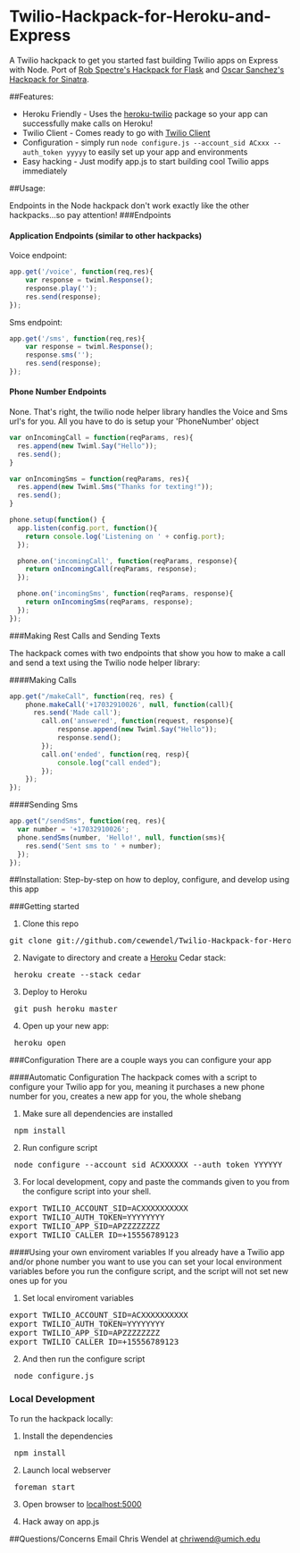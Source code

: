 Twilio-Hackpack-for-Heroku-and-Express
======================================

A Twilio hackpack to get you started fast building Twilio apps on Express with Node. 
Port of [Rob Spectre's Hackpack for Flask](http://github.com/robspectre/Twilio-Hackpack-for-Heroku-and-Flask) and [Oscar Sanchez's Hackpack for Sinatra](http://github.com/labcoder/Twilio-Hackpack-for-Heroku-and-Sinatra).

##Features:
* Heroku Friendly - Uses the [heroku-twilio](http://github.com/cewendel/heroku-twilio) package so your app can successfully make calls on Heroku!
* Twilio Client - Comes ready to go with [Twilio Client](htt://twilio.com/client)
* Configuration - simply run `node configure.js --account_sid ACxxx --auth_token yyyyy`
to easily set up your app and environments
* Easy hacking - Just modify app.js to start building cool Twilio apps immediately 

##Usage:

Endpoints in the Node hackpack don't work exactly like the other hackpacks...so pay attention!
###Endpoints

#### Application Endpoints (similar to other hackpacks)
Voice endpoint:
```javascript
app.get('/voice', function(req,res){
	var response = twiml.Response();
	response.play('');
	res.send(response);
});
```
Sms endpoint:
```javascript
app.get('/sms', function(req,res){
	var response = twiml.Response();
	response.sms('');
	res.send(response);
});
```

#### Phone Number Endpoints
None.
That's right, the twilio node helper library handles the Voice and Sms url's for you. All you have to do is setup your 'PhoneNumber' object

```javascript
var onIncomingCall = function(reqParams, res){
  res.append(new Twiml.Say("Hello"));
  res.send();
}

var onIncomingSms = function(reqParams, res){
  res.append(new Twiml.Sms("Thanks for texting!"));
  res.send();
}

phone.setup(function() {
  app.listen(config.port, function(){
    return console.log('Listening on ' + config.port);
  });

  phone.on('incomingCall', function(reqParams, response){
    return onIncomingCall(reqParams, response);
  });

  phone.on('incomingSms', function(reqParams, response){
   	return onIncomingSms(reqParams, response);
  });
});
```

###Making Rest Calls and Sending Texts

The hackpack comes with two endpoints that show you how to make a call and send a text using the Twilio node helper library:

####Making Calls
```javascript
app.get("/makeCall", function(req, res) {
	phone.makeCall('+17032910026', null, function(call){
      res.send('Made call');
  		call.on('answered', function(request, response){
  			response.append(new Twiml.Say("Hello"));
  			response.send();
  		});
  		call.on('ended', function(req, resp){
  			console.log("call ended");
  	 	});
  	});
});
```

####Sending Sms
```javascript
app.get("/sendSms", function(req, res){
  var number = '+17032910026';
  phone.sendSms(number, 'Hello!', null, function(sms){
    res.send('Sent sms to ' + number);
  });
});
```

##Installation:
Step-by-step on how to deploy, configure, and develop using this app

###Getting started
1) Clone this repo
<pre>git clone git://github.com/cewendel/Twilio-Hackpack-for-Heroku-and-Express.git</pre>

2) Navigate to directory and create a [Heroku](https://toolbelt.herokuapp.com) Cedar stack:
<pre> heroku create --stack cedar </pre>

3) Deploy to Heroku
<pre> git push heroku master </pre>

4) Open up your new app:
<pre> heroku open </pre>

###Configuration
There are a couple ways you can configure your app

####Automatic Configuration
The hackpack comes with a script to configure your Twilio app for you, meaning it purchases a new phone number for you, creates a new app for you, the whole shebang

1) Make sure all dependencies are installed
<pre> npm install </pre>

2) Run configure script
<pre> node configure --account_sid ACXXXXXX --auth_token YYYYYY </pre>

3) For local development, copy and paste the commands given to you from the configure script into your shell.
<pre>
export TWILIO_ACCOUNT_SID=ACXXXXXXXXXX
export TWILIO_AUTH_TOKEN=YYYYYYYY
export TWILIO_APP_SID=APZZZZZZZZ
export TWILIO_CALLER_ID=+15556789123
</pre>

####Using your own enviroment variables
If you already have a Twilio app and/or phone number you want to use you can set your local environment variables before you run the configure script, and the script will not set new ones up for you

1) Set local enviroment variables
<pre>
export TWILIO_ACCOUNT_SID=ACXXXXXXXXXX
export TWILIO_AUTH_TOKEN=YYYYYYYY
export TWILIO_APP_SID=APZZZZZZZZ
export TWILIO_CALLER_ID=+15556789123
</pre>

2) And then run the configure script
<pre> node configure.js </pre>

### Local Development

To run the hackpack locally:

1) Install the dependencies
<pre> npm install </pre>

2) Launch local webserver
<pre> foreman start </pre>

3) Open browser to [localhost:5000](http://localhost:5000)

4) Hack away on app.js

##Questions/Concerns
Email Chris Wendel at <chriwend@umich.edu>

